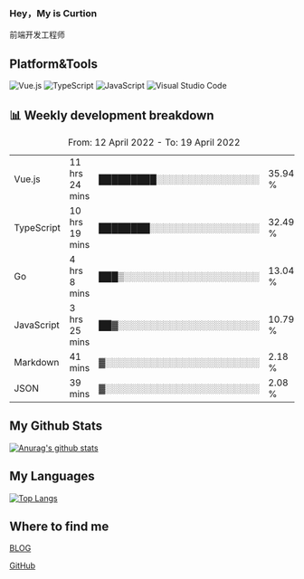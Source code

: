 ### Hey，My is Curtion
前端开发工程师
## Platform&Tools

![Vue.js](https://img.shields.io/badge/-Vue.js-4FC08D?style=flat-square&logo=Vue.js&logoColor=white)
![TypeScript](https://img.shields.io/badge/-TypeScript-007ACC?style=flat-square&logo=typescript&logoColor=white)
![JavaScript](https://img.shields.io/badge/-JavaScript-F7DF1E?style=flat-square&logo=javascript&logoColor=black)
![Visual Studio Code](https://img.shields.io/badge/-VSCode-007ACC?style=flat-square&logo=Visual-Studio-Code&logoColor=white)

## 📊 Weekly development breakdown

<!--START_SECTION:waka-->

<table><caption>From: 12 April 2022 - To: 19 April 2022</caption><tr><td>Vue.js</td><td>11 hrs 24 mins</td><td>█████████░░░░░░░░░░░░░░░░</td><td>35.94 %</td></tr><tr><td>TypeScript</td><td>10 hrs 19 mins</td><td>████████░░░░░░░░░░░░░░░░░</td><td>32.49 %</td></tr><tr><td>Go</td><td>4 hrs 8 mins</td><td>███▒░░░░░░░░░░░░░░░░░░░░░</td><td>13.04 %</td></tr><tr><td>JavaScript</td><td>3 hrs 25 mins</td><td>██▓░░░░░░░░░░░░░░░░░░░░░░</td><td>10.79 %</td></tr><tr><td>Markdown</td><td>41 mins</td><td>▓░░░░░░░░░░░░░░░░░░░░░░░░</td><td>2.18 %</td></tr><tr><td>JSON</td><td>39 mins</td><td>▓░░░░░░░░░░░░░░░░░░░░░░░░</td><td>2.08 %</td></tr></table>

<!--END_SECTION:waka-->

## My Github Stats

[![Anurag's github stats](https://github-readme-stats.vercel.app/api?username=curtion&count_private=true&show_icons=true&theme=onedark)](https://github.com/anuraghazra/github-readme-stats)

## My Languages

[![Top Langs](https://github-readme-stats.vercel.app/api/top-langs/?username=curtion&layout=compact)](https://github.com/anuraghazra/github-readme-stats)

## Where to find me

[BLOG](https://blog.3gxk.net)

[GitHub](https://github.com/Curtion)
